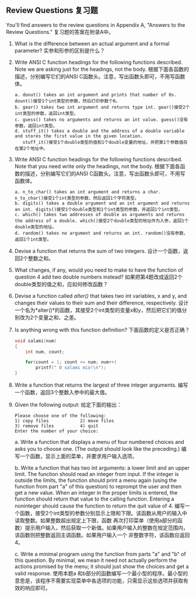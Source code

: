 ## Review Questions 复习题

You'll find answers to the review questions in Appendix A, "Answers to the Review Questions." 复习题的答案在附录A中。
1. What is the difference between an actual argument and a formal parameter? 实参和形参的区别是什么？
   
2. Write ANSI C function headings for the following functions described. Note we are asking just for the headings,
   not the body. 根据下面各函数的描述，分别编写它们的ANSI C函数头。注意，写出函数头即可，不用写函数体。
   ```text
   a. donut() takes an int argument and prints that number of 0s. dount()接受1个int类型的参数，然后打印参数个0。
   b. gear() takes two int argument and returns type int. gear()接受2个int类型的参数，返回int类型。
   c. guess() takes no arguments and returns an int value. guess()没有参数，返回int类型。
   d. stuff_it() takes a double and the address of a double variable and stores the first value in the given location.
      stuff_it()接受1个double类型的值和1个double变量的地址，并把第1个参数值存在第2个地址中。
   ```

3. Write ANSI C function headings for the following functions described. Note that you need write only the headings,
   not the body. 根据下面各函数的描述，分别编写它们的ANSI C函数头。注意，写出函数头即可，不用写函数体。
   ```text
   a. n_to_char() takes an int argument and returns a char. n_to_char()接受1个int类型的参数，然后返回1个字符类型。
   b. digits() takes a double argument and an int argument and returns an int. digits()接受1个double类型和1个int类型的参数，并返回1个int类型。
   c. which() takes two addresses of double as arguments and returns the address of a double. which()接受2个double类型的地址作为入参，返回1个double类型的地址。
   d. random() takes no argument and returns an int. random()没有参数，返回1个int类型。
   ```

4. Devise a function that returns the sum of two integers. 设计一个函数，返回2个整数之和。
   
5. What changes, if any, would you need to make to have the function of question 4 add two double numbers instead?
   如果把第4题改成返回2个double类型的值之和，应如何修改函数？
   
6. Devise a function called *alter()* that takes two int variables, x and y, and changes their values to their sum and
   their difference, respectively. 设计一个名为*alter()*的函数，其接受2个int类型的变量x和y，然后把它们的值分别改为2个变量之和、之差。

7. Is anything wrong with this function definition? 下面函数的定义是否正确？
   ```c
   void salami(num)
   {
       int num, count;
   
       for(count = 1; count <= num; num++)
           printf(" O salami mio!\n");
   }
   ```
   
8. Write a function that returns the largest of three integer arguments. 编写一个函数，返回3个整数入参中的最大值。

9. Given the following output: 给定下面的输出：
   ```text
   Please choose one of the following:
   1) copy files            2) move files
   3) remove files          4) quit
   Enter the number of your choice:
   ```
   a. Write a function that displays a menu of four numbered choices and asks you to choose one. (The output should look
   like the preceding.) 编写一个函数，显示上面的菜单，并要求用户输入选项。

   b. Write a function that has two int arguments: a lower limit and an upper limit. The function should read an integer
   from input. If the integer is outside the limits, the function should print a menu again (using the function from part
   "a" of this question) to reprompt the user and then get a new value. When an integer in the proper limits is entered,
   the function should return that value to the calling function. Entering a noninteger should cause the function to return
   the quit value of 4. 编写一个函数，接受2个int类型的参数分别显示上限和下限。该函数从用户的输入中读取整数。如果整数超出规定上下限，函数
   再次打印菜单（使用a部分的函数）提示用户输入，然后获取一个新值。如果用户输入的整数在规定范围内，该函数则把整数返回主调函数。如果用户输入一个
   非整数字符，该函数应返回4。

   c. Write a minimal program using the function from parts "a" and "b" of this question. By minimal, we mean it need not
   actually perform the actions promised by the menu; it should just show the choices and get a valid response. 使用本题a
   和b部分的函数编写一个最小型的程序。最小型的意思是，该程序不需要实现菜单中各选项的功能，只需显示这些选项并获取有效的响应即可。
